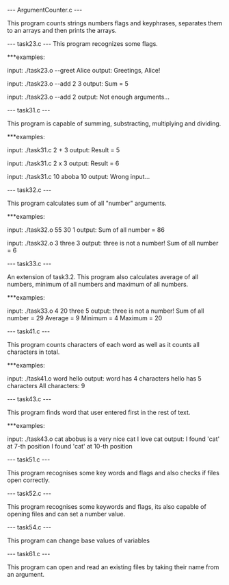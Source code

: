 --- ArgumentCounter.c ---

This program counts strings numbers flags and keyphrases, separates them to an arrays and then prints the arrays.

--- task23.c ---
This program recognizes some flags.

***examples:

input: ./task23.o --greet Alice
output: Greetings, Alice!

input: ./task23.o --add 2 3
output: Sum = 5

input: ./task23.o --add 2
output: Not enough arguments...

--- task31.c ---

This program is capable of summing, substracting, multiplying and dividing.

***examples:

input: ./task31.c 2 + 3
output: Result = 5

input: ./task31.c 2 x 3
output: Result = 6

input: ./task31.c 10 aboba 10
output: Wrong input...

--- task32.c ---

This program calculates sum of all "number" arguments.

***examples:

input: ./task32.o 55 30 1
output: Sum of all number = 86

input: ./task32.o 3 three 3
output: three is not a number!
        Sum of all number = 6

--- task33.c ---

An extension of task3.2. This program also calculates average of all numbers, minimum of all numbers and maximum of all numbers.

***examples:

input: ./task33.o 4 20 three 5
output: three is not a number!
        Sum of all number = 29
        Average = 9
        Minimum = 4
        Maximum = 20

--- task41.c ---

This program counts characters of each word as well as it counts all characters in total.

***examples:

input: ./task41.o word hello
output: 
    word has 4 characters
    hello has 5 characters
    All characters: 9

--- task43.c ---

This program finds word that user entered first in the rest of text.

***examples:

input: ./task43.o cat abobus is a very nice cat I love cat
output: I found 'cat' at 7-th position
        I found 'cat' at 10-th position

--- task51.c ---

This program recognises some key words and flags and also checks if files open correctly.

--- task52.c ---

This program recognises some keywords and flags, its also capable of opening files and can set a number value.

--- task54.c ---

This program can change base values of variables

--- task61.c ---

This program can open and read an existing files by taking their name from an argument.
